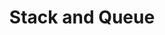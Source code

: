 ---
weight: 900
title: Stack and Queue
icon: view_headline
description: Stack is LIFO and Queue is FIFO structure.
date: 
lastmod: 
draft: false
---